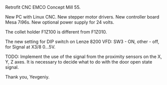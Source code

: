 Retrofit CNC EMCO Concept Mill 55.

New PC with Linux CNC. New stepper motor drivers. New controller board Mesa 7i96s. New optional power supply for 24 volts.

The collet holder F1Z100 is different from F1Z010.

The new setting for DIP switch on Lenze 8200 VFD: SW3 - ON, other - off, for Signal at X3/8 0...5V.

TODO: 
Implement the use of the signal from the proximity sensors on the X, Y, Z axes. It is necessary to decide what to do with the door open state signal.

Thank you,
Yevgeniy.

